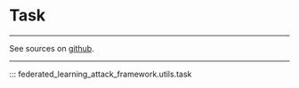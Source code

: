 # Task


----
See sources on [github](https://github.com/cmolinier-phd/federated-learning-attack-framework/blob/main/federated_learning_attack_framework/utils/task.py).

----

::: federated_learning_attack_framework.utils.task